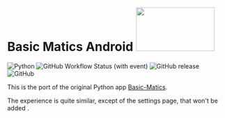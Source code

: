 # Basic Matics Android <img src="https://source.android.com/docs/setup/images/Android_symbol_green_RGB.png" width="180" height="100"/>
![Python](https://img.shields.io/badge/-Kotlin-7F52FF?style=flat-square&logo=kotlin&logoColor=fff)
![GitHub Workflow Status (with event)](https://img.shields.io/github/actions/workflow/status/magicstar7213/basic-matics/python-package.yml?logo=github&style=flat-square)
![GitHub release](https://img.shields.io/github/v/release/MagicStar7213/Basic-Matics-Android?logo=github&style=flat-square)
![GitHub](http://img.shields.io/github/license/MagicStar7213/Basic-Matics-Android?logo=github&style=flat-square)

This is the port of the original Python app [Basic-Matics](https://github.com/MagicStar7213/Basic-Matics.git).

The experience is quite similar, except of the settings page, that won't be added
.
